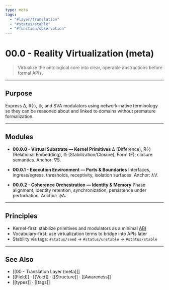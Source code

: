 ```yaml
---
type: meta
tags:
  - "#layer/translation"
  - "#status/stable"
  - "#function/observation"
---
```


# 00.0 - Reality Virtualization (meta)

> Virtualize the ontological core into clear, operable abstractions before formal APIs.

---

## Purpose

Express ∆, R(·), ⊚, and SVA modulators using network-native terminology so they can be reasoned about and linked to domains without premature formalization.

---

## Modules

- **00.0.0 - Virtual Substrate — Kernel Primitives**
  ∆ (Difference), R(·) (Relational Embedding), ⊚ (Stabilization/Closure), Form (F); closure semantics.
  Anchor: ∇S.

- **00.0.1 - Execution Environment — Ports & Boundaries**
  Interfaces, ingress/egress, thresholds, receptivity, isolation surfaces.
  Anchor: λV.

- **00.0.2 - Coherence Orchestration — Identity & Memory**
  Phase alignment, identity retention, synchronization, persistence under perturbation.
  Anchor: ψA.

---

## Principles

- Kernel-first: stabilize primitives and modulators as a minimal [ABI](https://en.wikipedia.org/wiki/Application_binary_interface)
- Vocabulary-first: use virtualization terms to bridge into APIs later
- Stability via tags: `#status/seed` → `#status/unstable` → `#status/stable`

---

## See Also

- [[00 - Translation Layer (meta)]]
- [[Field]] · [[Void]] · [[Structure]] · [[Awareness]]
- [[types]] · [[tags]]
